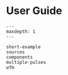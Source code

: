 # User Guide

```{toctree}
---
maxdepth: 1
---

short-example
sources
components
multiple-pulses
wfm
```

